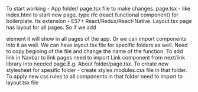 To start working - App folder/ page.tsx file to make changes.
page.tsx - like index.html to start new page.
type rfc (react functional component) for boilerplate. Its extension - ES7+ React/Redux/React-Native.
Layout.tsx page has layout for all pages. So if we add <nav></nav> element it will show in all pages of the app. Or we can import components into it as well.
We can have layout.tsx file for specific folders as well. Need to copy begining of the file and change the name of the function.
To add link in Navbar to link pages need to import Link component from next/link library into needed page.E.g. About folder/page.tsx.
To create new stylesheet for spesific folder - create styles.modules.css file in that folder.
To apply new css rules to all components in that folder need to import to layout.tsx file